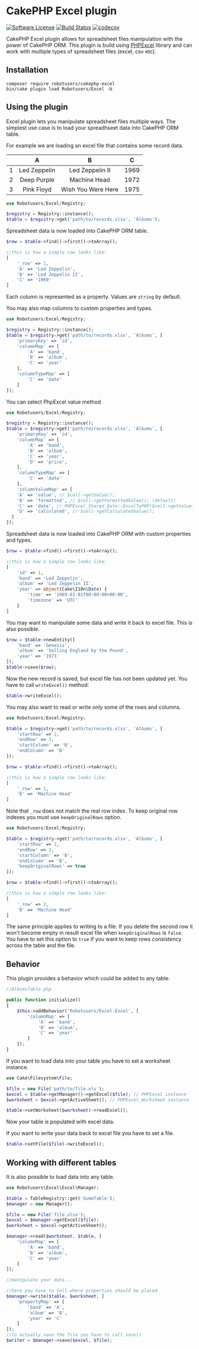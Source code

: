 # CakePHP Excel plugin

[![Software License](https://img.shields.io/badge/license-MIT-brightgreen.svg)](LICENSE)
[![Build Status](https://travis-ci.org/robotusers/cakephp-excel.svg?branch=master)](https://travis-ci.org/robotusers/cakephp-excel)
[![codecov](https://codecov.io/gh/robotusers/cakephp-excel/branch/master/graph/badge.svg)](https://codecov.io/gh/robotusers/cakephp-excel)

CakePHP Excel plugin allows for spreadsheet files manipulation with the power of CakePHP ORM.
This plugin is build using [PHPExcel](https://github.com/PHPOffice/PHPExcel) library and can work with multiple types of spreadsheet files (excel, csv etc).

## Installation

```
composer require robotusers/cakephp-excel
bin/cake plugin load Robotusers/Excel -b
```

## Using the plugin

Excel plugin lets you manipulate spreadsheet files multiple ways. The simplest use case is to load your spreadhseet data into CakePHP ORM table.

For example we are loading an excel file that contains some record data.

|   | A             | B                  | C    |
|:--|:------------: |:------------------:| :---:|
| 1 | Led Zeppelin  | Led Zeppelin II    | 1969 |
| 2 | Deep Purple   | Machine Head       | 1972 |
| 3 | Pink Floyd    | Wish You Were Here | 1975 |

```php
use Robotusers/Excel/Registry;

$registry = Registry::instance();
$table = $registry->get('path/to/records.xlsx', 'Albums');
```

Spreadsheet data is now loaded into CakePHP ORM table.


```php
$row = $table->find()->first()->toArray();

//this is how a simple row looks like:
[
    '_row' => 1,
    'A' => 'Led Zeppelin',
    'B' => 'Led Zeppelin II',
    'C' => '1969'
]
```

Each column is represented as a property. Values are `string` by default.

You may also map columns to custom properties and types.

```php
use Robotusers/Excel/Registry;

$registry = Registry::instance();
$table = $registry->get('path/to/records.xlsx', 'Albums', [
    'primaryKey' => 'id',
    'columnMap' => [
        'A' => 'band',
        'B' => 'album',
        'C' => 'year'
    ],
    'columnTypeMap' => [
        'C' => 'date'
    ]
]);
```

You can select PhpExcel value method
```php
use Robotusers/Excel/Registry;

$registry = Registry::instance();
$table = $registry->get('path/to/records.xlsx', 'Albums', [
    'primaryKey' => 'id',
    'columnMap' => [
        'A' => 'band',
        'B' => 'album',
        'C' => 'year',
        'D' => 'price',
    ],
    'columnTypeMap' => [
        'C' => 'date'
    ],
    'columnValueMap' => [
    'A' => 'value', // $cell->getValue();
    'B' => 'formatted', // $cell->getFormattedValue(); (default)
    'C' => 'date', // PHPExcel_Shared_Date::ExcelToPHP($cell->getValue());
    'D' => 'calculated', // $cell->getCalculatedValue();
  ]
]);
```

Spreadsheet data is now loaded into CakePHP ORM with custom properties and types.


```php
$row = $table->find()->first()->toArray();

//this is how a simple row looks like:
[
    'id' => 1,
    'band' => 'Led Zeppelin',
    'album' => 'Led Zeppelin II',
    'year' => object(Cake\I18n\Date) {
        'time' => '1969-01-01T00:00:00+00:00',
        'timezone' => 'UTC'
    }
]
```

You may want to manipulate some data and write it back to excel file. This is also possible.

```php
$row = $table->newEntity([
    'band' => 'Genesis',
    'album' => 'Selling England by the Pound',
    'year' => '1973'
]);
$table->save($row);
```

Now the new record is saved, but excel file has not been updated yet. You have to call `writeExcel()` method:

```php
$table->writeExcel();
```

You may also want to read or write only some of the rows and columns.

```php
use Robotusers/Excel/Registry;

$table = $registry->get('path/to/records.xlsx', 'Albums', [
    'startRow' => 2,
    'endRow' => 3,
    'startColumn' => 'B',
    'endColumn' => 'B'
]);

$row = $table->find()->first()->toArray();

//this is how a simple row looks like:
[
    '_row' => 1,
    'B' => 'Machine Head'
]
```

Note that `_row` does not match the real row index. To keep original row indexes you must use `keepOriginalRows` option.

```php
use Robotusers/Excel/Registry;

$table = $registry->get('path/to/records.xlsx', 'Albums', [
    'startRow' => 2,
    'endRow' => 3,
    'startColumn' => 'B',
    'endColumn' => 'B',
    'keepOriginalRows' => true
]);

$row = $table->find()->first()->toArray();

//this is how a simple row looks like:
[
    '_row' => 2,
    'B' => 'Machine Head'
]
```

The same principle applies to writing to a file. If you delete the second row it won't become empty in result excel file when `keepOriginalRows` is `false`. You have to set this option to `true` if you want to keep rows consistency across the table and the file.

## Behavior

This plugin provides a behavior which could be added to any table.

```php
//AlbumsTable.php

public function initialize()
{
    $this->addBehavior('Robotusers/Excel.Excel', [
        'columnMap' => [
            'A' => 'band',
            'B' => 'album',
            'C' => 'year'
        ]
    ]);
}
```

If you want to load data into your table you have to set a worksheet instance.

```php
use Cake\Filesystem\File;

$file = new File('path/to/file.xls');
$excel = $table->getManager()->getExcel($file); // PHPExcel instance
$worksheet = $excel->getActiveSheet(); // PHPExcel_Worksheet instance

$table->setWorksheet($worksheet)->readExcel();
```

Now your table is populated with excel data.

If you want to write your data back to excel file you have to set a file.

```php
$table->setFile($file)->writeExcel();
```

## Working with different tables

It is also possible to load data into any table.

```php
use Robotusers\Excel\Excel\Manager;

$table = TableRegistry::get('SomeTable');
$manager = new Manager();

$file = new File('file.xlsx');
$excel = $manager->getExcel($file);
$worksheet = $excel->getActiveSheet();

$manager->read($worksheet, $table, [
    'columnMap' => [
        'A' => 'band',
        'B' => 'album',
        'C' => 'year'
    ]
]);

//manipulate your data...

//here you have to tell where properties should be placed
$manager->write($table, $worksheet, [
    'propertyMap' => [
        'band' => 'A',
        'album' => 'B',
        'year' => 'C'
    ]
]);
//to actually save the file you have to call save()
$writer = $manager->save($excel, $file);
```
